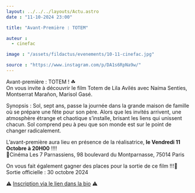 ```yaml
---
layout: ../../../layouts/Actu.astro
date : "11-10-2024 23:00"

title: "Avant-Première : TOTEM"

auteur :
  - cinefac

image : "/assets/fildactus/evenements/10-11-cinefac.jpg"

source : "https://www.instagram.com/p/DA1s6RpNa9w/"
---
```


Avant-première : TOTEM ! ☘  
On vous invite à découvrir le film Totem de Lila Avilés avec Naíma Sentíes, Montserrat Marañon, Marisol Gasé.

Synopsis : Sol, sept ans, passe la journée dans la grande maison de famille où se prépare une fête pour son père. Alors que les invités arrivent, une atmosphère étrange et chaotique s’installe, brisant les liens qui unissent chacun. Sol comprend peu à peu que son monde est sur le point de changer radicalement.

L’avant-première aura lieu en présence de la réalisatrice, __le Vendredi 11 Octobre à 20H00__ !!!!  
📍Cinéma Les 7 Parnassiens, 98 boulevard du Montparnasse, 75014 Paris

On vous fait également gagner des places pour la sortie de ce film !!!🎉  
Sortie officielle : 30 octobre 2024

⚠ [Inscription via le lien dans la bio](http://www.cinefac.fr/ap.asp?EvID=480) ⚠